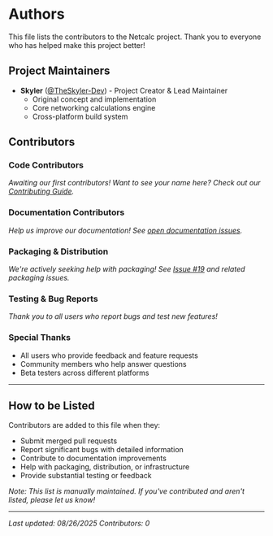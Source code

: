 # Authors

This file lists the contributors to the Netcalc project. Thank you to everyone who has helped make this project better!

## Project Maintainers

- **Skyler** ([@TheSkyler-Dev](https://github.com/TheSkyler-Dev)) - Project Creator & Lead Maintainer
  - Original concept and implementation
  - Core networking calculations engine
  - Cross-platform build system

## Contributors

### Code Contributors
<!-- Contributors who have submitted code changes -->

*Awaiting our first contributors! Want to see your name here? Check out our [Contributing Guide](CONTRIBUTING.md).*

### Documentation Contributors
<!-- Contributors who have improved documentation -->

*Help us improve our documentation! See [open documentation issues](https://github.com/TheSkyler-Dev/netcalc/issues?q=is%3Aissue+is%3Aopen+label%3Adocumentation).*

### Packaging & Distribution
<!-- Contributors who helped with installers, package managers, etc. -->

*We're actively seeking help with packaging! See [Issue #19](https://github.com/TheSkyler-Dev/netcalc/issues/19) and related packaging issues.*

### Testing & Bug Reports
<!-- Contributors who provided valuable testing or bug reports -->

*Thank you to all users who report bugs and test new features!*

### Special Thanks

<!-- Recognition for non-code contributions -->
- All users who provide feedback and feature requests
- Community members who help answer questions
- Beta testers across different platforms

---

## How to be Listed

Contributors are added to this file when they:

- Submit merged pull requests
- Report significant bugs with detailed information
- Contribute to documentation improvements  
- Help with packaging, distribution, or infrastructure
- Provide substantial testing or feedback

*Note: This list is manually maintained. If you've contributed and aren't listed, please let us know!*

---

*Last updated: 08/26/2025*
*Contributors: 0*
